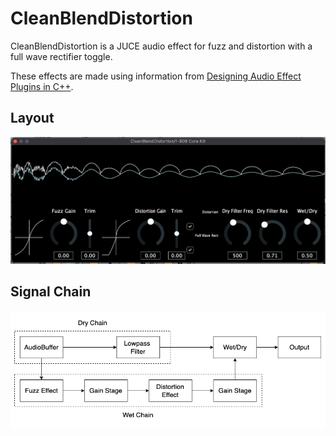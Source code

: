 # CleanBlendDistortion

CleanBlendDistortion is a JUCE audio effect for fuzz and distortion with a full wave rectifier toggle.

These effects are made using information from [Designing Audio Effect Plugins in C++](https://www.google.co.uk/books/edition/Designing_Audio_Effect_Plugins_in_C++/qzr3DwAAQBAJ?hl=en&gbpv=0).

## Layout 
![](Misc/Layout/Images/Screenshot_2022-11-25.png)

## Signal Chain
![](Misc/FlowDiagram/SignalChain/Signal_Chain_002.drawio.png)